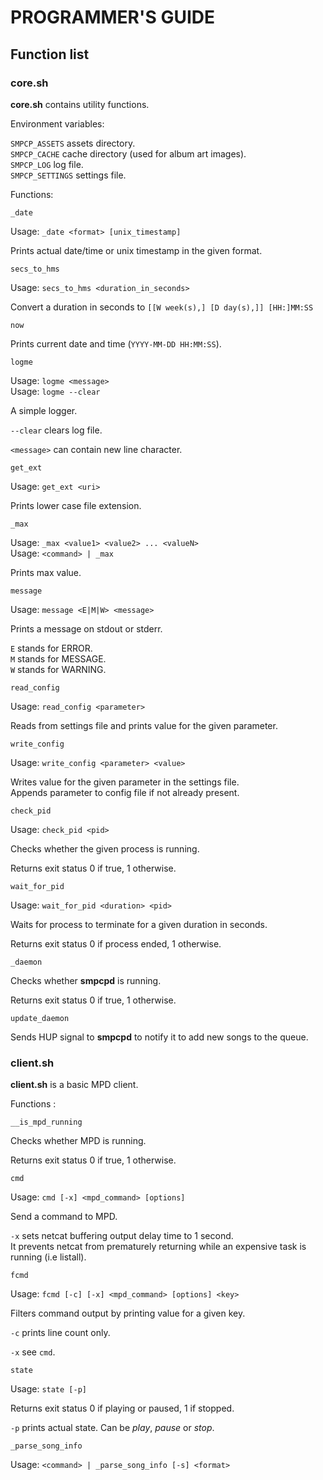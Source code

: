 # PROGRAMMER'S GUIDE



## Function list

### core.sh

**core.sh** contains utility functions.

Environment variables:

`SMPCP_ASSETS` assets directory.  
`SMPCP_CACHE` cache directory (used for album art images).  
`SMPCP_LOG` log file.  
`SMPCP_SETTINGS` settings file.

Functions:

`_date`

Usage: `_date <format> [unix_timestamp]`

Prints actual date/time or unix timestamp in the given format.

`secs_to_hms`

Usage: `secs_to_hms <duration_in_seconds>`

Convert a duration in seconds to `[[W week(s),] [D day(s),]] [HH:]MM:SS`

`now`

Prints current date and time (`YYYY-MM-DD HH:MM:SS`).

`logme`

Usage: `logme <message>`  
Usage: `logme --clear`

A simple logger.

`--clear` clears log file.

`<message>` can contain new line character.

`get_ext`

Usage: `get_ext <uri>`

Prints lower case file extension.

`_max`

Usage: `_max <value1> <value2> ... <valueN>`  
Usage: `<command> | _max`

Prints max value.

`message`

Usage: `message <E|M|W> <message>`

Prints a message on stdout or stderr.

`E` stands for ERROR.  
`M` stands for MESSAGE.  
`W` stands for WARNING.

`read_config`

Usage: `read_config <parameter>`

Reads from settings file and prints value for the given parameter.

`write_config`

Usage: `write_config <parameter> <value>`

Writes value for the given parameter in the settings file.  
Appends parameter to config file if not already present.

`check_pid`

Usage: `check_pid <pid>`

Checks whether the given process is running.

Returns exit status 0 if true, 1 otherwise.

`wait_for_pid`

Usage: `wait_for_pid <duration> <pid>`

Waits for process to terminate for a given duration in seconds.

Returns exit status 0 if process ended, 1 otherwise.

`_daemon`

Checks whether **smpcpd** is running.

Returns exit status 0 if true, 1 otherwise.

`update_daemon`

Sends HUP signal to **smpcpd** to notify it to add new songs to the queue.

### client.sh

**client.sh** is a basic MPD client.

Functions :

`__is_mpd_running`

Checks whether MPD is running.

Returns exit status 0 if true, 1 otherwise.

`cmd`

Usage: `cmd [-x] <mpd_command> [options]`

Send a command to MPD.

`-x` sets netcat buffering output delay time to 1 second.  
It prevents netcat from prematurely returning while an expensive task is running (i.e listall).

`fcmd`

Usage: `fcmd [-c] [-x] <mpd_command> [options] <key>`

Filters command output by printing value for a given key.

`-c` prints line count only.

`-x` see `cmd`.

`state`

Usage: `state [-p]`

Returns exit status 0 if playing or paused, 1 if stopped.

`-p` prints actual state. Can be *play*, *pause* or *stop*.

`_parse_song_info`

Usage: `<command> | _parse_song_info [-s] <format>`




